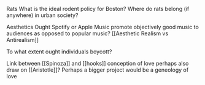 
Rats
What is the ideal rodent policy for Boston?
Where do rats belong (if anywhere) in urban society?

Aesthetics
Ought Spotify or Apple Music promote objectively good music to audiences as opposed to popular music?
[[Aesthetic Realism vs Antirealism]]

To what extent ought individuals boycott?

Link between [[Spinoza]] and [[hooks]] conception of love
	perhaps also draw on [[Aristotle]]?
	Perhaps a bigger project would be a geneology of love